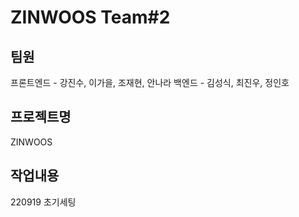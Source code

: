 # ZINWOOS Team#2

## 팀원

프론트엔드 - 강진수, 이가을, 조재현, 안나라
백엔드 - 김성식, 최진우, 정인호

## 프로젝트명

ZINWOOS

## 작업내용

220919 초기세팅

